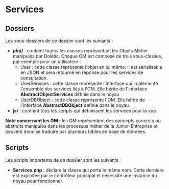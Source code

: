 # Services

## Dossiers

Les sous-dossiers de ce dossier sont les suivants :

- **php/** : contient toutes les classes représentant les Objets Métier manipulés par Doletic. Chaque OM est composé de trois sous-classes, par exemple pour un utilisateur :
	- User : cette classe représente l'objet en lui même. Il est sérialisable en JSON et sera retourné en réponse pour les services de consultation.
	- UserServices : cette classe représente l'interface qui implémente l'ensemble des services liés à l'OM. Elle hérite de l'interface **AbstractObjectServices** définie dans le noyau
	- UserDBObject : cette classe représente l'OM. Elle hérite de l'interface **AbstractDBObject** définie dans le noyau.
- **js/** : contient tous les scripts qui définissent les services pour la vue.

**Note concernant les OM :** les OM  représentent des concepts concrets ou abstraits manipulés dans les processus métier de la Junior-Entreprise et peuvent donc se traduire par plusieurs tables en base de données.

## Scripts

Les scripts importants de ce dossier sont les suivants :

- **Services.php** : déclare la classe qui porte le même nom. Cette dernière est exploitée par le contrôleur principal et nécessite une instance du noyau pour fonctionner.
